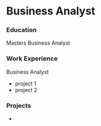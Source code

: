 # Business Analyst

### Education
Masters Business Analyst

### Work Experience 
Business Analyst
- project 1
- project 2

### Projects
-
